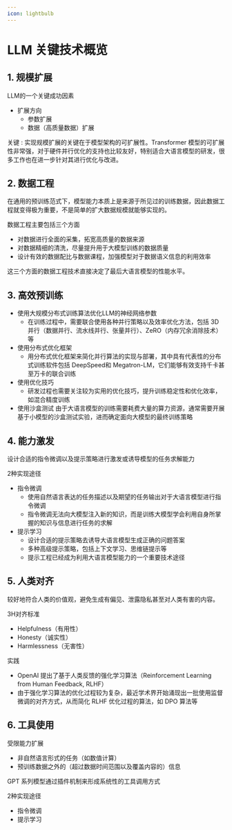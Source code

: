 ```yaml
---
icon: lightbulb
---
```

# LLM 关键技术概览
## 1. 规模扩展
LLM的一个关键成功因素

- 扩展方向
    - 参数扩展
    - 数据（高质量数据）扩展

关键 : 实现规模扩展的关键在于模型架构的可扩展性。Transformer 模型的可扩展性非常强，对于硬件并行优化的支持也比较友好，特别适合大语言模型的研发，很多工作也在进一步针对其进行优化与改进。

## 2. 数据工程
在通用的预训练范式下，模型能力本质上是来源于所见过的训练数据，因此数据工程就变得极为重要，不是简单的扩大数据规模就能够实现的。

数据工程主要包括三个方面
- 对数据进行全面的采集，拓宽高质量的数据来源
- 对数据精细的清洗，尽量提升用于大模型训练的数据质量
- 设计有效的数据配比与数据课程，加强模型对于数据语义信息的利用效率

这三个方面的数据工程技术直接决定了最后大语言模型的性能水平。

## 3. 高效预训练
- 使用大规模分布式训练算法优化LLM的神经网络参数
    - 在训练过程中，需要联合使用各种并行策略以及效率优化方法，包括 3D 并行（数据并行、流水线并行、张量并行）、ZeRO（内存冗余消除技术）等
- 使用分布式优化框架
    - 用分布式优化框架来简化并行算法的实现与部署，其中具有代表性的分布式训练软件包括 DeepSpeed和 Megatron-LM，它们能够有效支持千卡甚至万卡的联合训练
- 使用优化技巧
    - 研发过程也需要关注较为实用的优化技巧，提升训练稳定性和优化效率，如混合精度训练
- 使用沙盒测试
由于大语言模型的训练需要耗费大量的算力资源，通常需要开展基于小模型的沙盒测试实验，进而确定面向大模型的最终训练策略

## 4. 能力激发
设计合适的指令微调以及提示策略进行激发或诱导模型的任务求解能力

2种实现途径
- 指令微调
    - 使用自然语言表达的任务描述以及期望的任务输出对于大语言模型进行指令微调
    - 指令微调无法向大模型注入新的知识，而是训练大模型学会利用自身所掌握的知识与信息进行任务的求解
- 提示学习
    - 设计合适的提示策略去诱导大语言模型生成正确的问题答案
    - 多种高级提示策略，包括上下文学习、思维链提示等
    - 提示工程已经成为利用大语言模型能力的一个重要技术途径

## 5. 人类对齐
较好地符合人类的价值观，避免生成有偏见、泄露隐私甚至对人类有害的内容。

3H对齐标准
- Helpfulness（有用性）
- Honesty（诚实性）
- Harmlessness（无害性）

实践
- OpenAI 提出了基于人类反馈的强化学习算法（Reinforcement Learning from Human Feedback, RLHF）
- 由于强化学习算法的优化过程较为复杂，最近学术界开始涌现出一批使用监督微调的对齐方式，从而简化 RLHF 优化过程的算法，如 DPO 算法等

## 6. 工具使用
受限能力扩展
- 非自然语言形式的任务（如数值计算）
- 预训练数据之外的（超过数据时间范围以及覆盖内容的）信息

GPT 系列模型通过插件机制来形成系统性的工具调用方式

2种实现途径
- 指令微调
- 提示学习